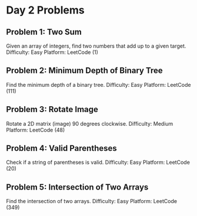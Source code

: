 # Day 2 Problems
## Problem 1: Two Sum
Given an array of integers, find two numbers that add up to a given target.
Difficulty: Easy
Platform: LeetCode (1)
## Problem 2: Minimum Depth of Binary Tree
Find the minimum depth of a binary tree.
Difficulty: Easy
Platform: LeetCode (111)
## Problem 3: Rotate Image
Rotate a 2D matrix (image) 90 degrees clockwise.
Difficulty: Medium
Platform: LeetCode (48)
## Problem 4: Valid Parentheses
Check if a string of parentheses is valid.
Difficulty: Easy
Platform: LeetCode (20)
## Problem 5: Intersection of Two Arrays
Find the intersection of two arrays.
Difficulty: Easy
Platform: LeetCode (349)
